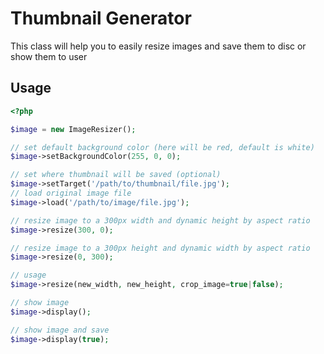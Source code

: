 # Thumbnail Generator

This class will help you to easily resize images and save them to disc or show them to user

## Usage
```php
<?php

$image = new ImageResizer();

// set default background color (here will be red, default is white)
$image->setBackgroundColor(255, 0, 0);

// set where thumbnail will be saved (optional)
$image->setTarget('/path/to/thumbnail/file.jpg');
// load original image file
$image->load('/path/to/image/file.jpg');

// resize image to a 300px width and dynamic height by aspect ratio 
$image->resize(300, 0);

// resize image to a 300px height and dynamic width by aspect ratio 
$image->resize(0, 300);

// usage
$image->resize(new_width, new_height, crop_image=true|false);

// show image
$image->display();

// show image and save
$image->display(true);

```


